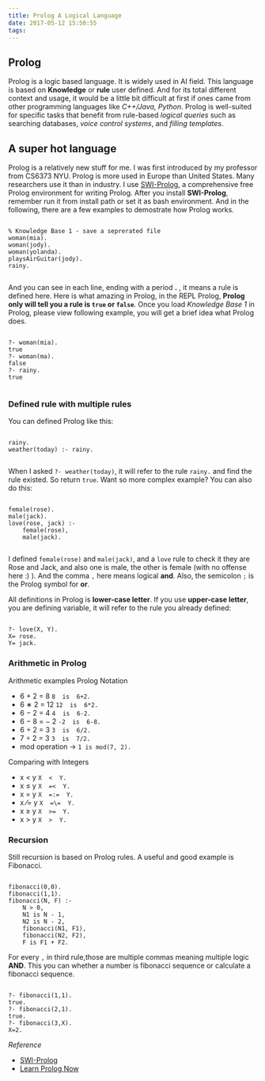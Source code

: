 ```yaml
---
title: Prolog A Logical Language
date: 2017-05-12 15:50:55
tags:
---
```



## Prolog

Prolog is a logic based language. It is widely used in AI field. This language is based on **Knowledge** or **rule** user defined. And for its total different context and usage, it would be a little bit difficult at first if ones came from other programming languages like *C++/Java, Python*. Prolog is well-suited for specific tasks that benefit from rule-based *logical queries* such as searching databases, *voice control systems*, and *filling templates*.

## A super hot language
Prolog is a relatively new stuff for me. I was first introduced by my professor from CS6373 NYU. Prolog is more used in Europe than United States. Many researchers use it than in industry. I use [SWI-Prolog](http://www.swi-prolog.org/), a comprehensive free Prolog environment for writing Prolog. After you install **SWI-Prolog**, remember run it from install path or set it as bash environment. And in the following, there are a few examples to demostrate how Prolog works. 

<pre>
<code class="prolog">
% Knowledge Base 1 - save a seprerated file
woman(mia).
woman(jody).
woman(yolanda).
playsAirGuitar(jody).
rainy.

</code></pre>

And you can see in each line, ending with a period **.** , it means a rule is defined here. Here is what amazing in Prolog, in the REPL Prolog, **Prolog only will tell you a rule is `true` or `false`**. Once you load *Knowledge Base 1* in Prolog, please view following example, you will get a brief idea what Prolog does.

<pre>
<code class="prolog">
?- woman(mia).
true
?- woman(ma).
false
?- rainy.
true

</code></pre>

### Defined rule with multiple rules

You can defined Prolog like this:
<pre><code class="prolog">
rainy.
weather(today) :- rainy.

</code></pre>

When I asked `?- weather(today)`, it will refer to the rule `rainy.` and find the rule existed. So return `true`. Want so more complex example? You can also do this:

<pre><code class="prolog">
female(rose).
male(jack).
love(rose, jack) :-
	female(rose),
	male(jack).

</code></pre>

I defined `female(rose)` and `male(jack)`, and a `love` rule to check it they are Rose and Jack, and also one is male, the other is female (with no offense here :) ). And the comma `,` here means logical **and**. Also, the semicolon `;` is the Prolog symbol for **or**.

All definitions in Prolog is **lower-case letter**. If you use **upper-case letter**, you are defining variable, it will refer to the rule you already defined:
<pre><code class="prolog">
?- love(X, Y).
X= rose.
Y= jack.
</code></pre>

### Arithmetic in Prolog

Arithmetic examples	Prolog Notation

* 6 + 2 = 8	   `8  is  6+2.`
* 6 ∗ 2 = 12	  `12  is  6*2.`
* 6 − 2 = 4  	   `4  is  6-2.`
* 6 − 8 = − 2	  `-2  is  6-8.`
* 6 ÷ 2 = 3	   `3  is  6/2.`
* 7 ÷ 2 = 3	   `3  is  7/2.`
* mod operation -> `1 is mod(7, 2).`

Comparing with Integers

* x < y	`X  <  Y.`
* x ≤ y	`X  =<  Y.`
* x = y	`X  =:=  Y.`
* x ⁄= y	`X  =\=  Y.`
* x ≥ y	`X  >=  Y.`
* x > y	`X  >  Y.`

### Recursion
Still recursion is based on Prolog rules. A useful and good example is Fibonacci.
 
<pre><code class="prolog">
fibonacci(0,0).
fibonacci(1,1).
fibonacci(N, F) :-
    N > 0,
    N1 is N - 1,
    N2 is N - 2,
    fibonacci(N1, F1),
    fibonacci(N2, F2),
    F is F1 + F2.
</code></pre>

For every `,` in third rule,those are multiple commas meaning multiple logic **AND**. This you can whether a number is fibonacci sequence or calculate a fibonacci sequence.

<pre><code class="prolog">
?- fibonacci(1,1).
true.
?- fibonacci(2,1).
true.
?- fibonacci(3,X).
X=2.
</code></pre>


*Reference*

* [SWI-Prolog](http://www.swi-prolog.org/)
* [Learn Prolog Now](http://lpn.swi-prolog.org/lpnpage.php?pageid=top)